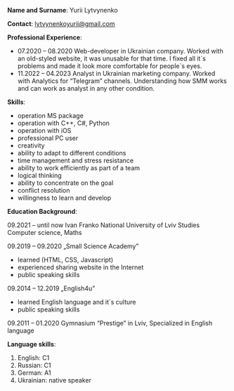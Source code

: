 **Name and Surname**: Yurii Lytvynenko

**Contact**: lytvynenkoyurii@gmail.com

**Professional Experience**: 
* 07.2020 – 08.2020 Web-developer in Ukrainian company. Worked with an old-styled website, it was unusable for that time. I fixed all it\`s problems and made it look more comfortable for people`s eyes.
* 11.2022 – 04.2023 Analyst in Ukrainian marketing company. Worked with Analytics for “Telegram” channels. Understanding how SMM works and can work as analyst in any other condition.

**Skills**:
* operation MS package
* operation with C++, C#, Python
* operation with iOS
* professional PC user
* creativity
* ability to adapt to different conditions
* time management and stress resistance
* ability to work efficiently as part of a team
* logical thinking 
* ability to concentrate on the goal 
* conflict resolution 
* willingness to learn and develop

**Education Background**:

09.2021 – until now Ivan Franko National University of Lviv
Studies Computer science, Maths

09.2019 – 09.2020 „Small Science Academy”
- learned (HTML, CSS, Javascript)
- experienced sharing website in the Internet
- public speaking skills 

09.2014 – 12.2019 „English4u”
- learned English language and it`s culture
- public speaking skills

09.2011 – 01.2020 Gymnasium “Prestige” in Lviv, Specialized in English language

**Language skills**:
1. English: C1
2. Russian: C1
3. German: A1
4. Ukrainian: native speaker

